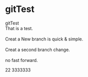 # gitTest
gitTest
<br>That is a test.</br>
<br>Creat a New branch is quick & simple.</br>
<br>Creat a second branch change.</br>
<br>no fast forward.</br>

22
3333333